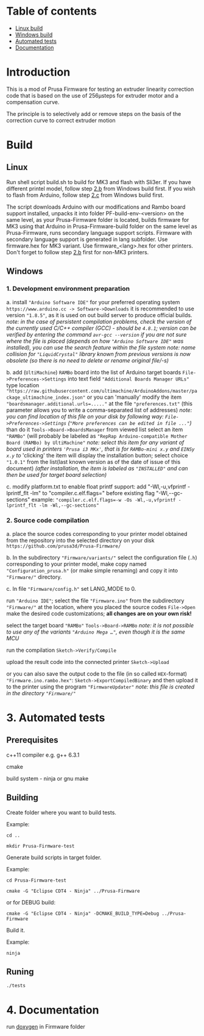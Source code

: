 # Table of contents

<!--ts-->
   * [Linux build](#linux)
   * [Windows build](#windows)
   * [Automated tests](#3-automated-tests)
   * [Documentation](#4-documentation)
<!--te-->

# Introduction
This is a mod of Prusa Firmware for testing an extruder linearity correction code that is based on the use of 256µsteps for extruder motor and a compensation curve.

The principle is to selectively add or remove steps on the basis of the correction curve to correct extruder motion

# Build
## Linux
Run shell script build.sh to build for MK3 and flash with Sli3er.
If you have different printel model, follow step [2.b](#2b) from Windows build first.
If you wish to flash from Arduino, follow step [2.c](#2c) from Windows build first.

The script downloads Arduino with our modifications and Rambo board support installed, unpacks it into folder PF-build-env-\<version\> on the same level, as your Prusa-Firmware folder is located, builds firmware for MK3 using that Arduino in Prusa-Firmware-build folder on the same level as Prusa-Firmware, runs secondary language support scripts. Firmware with secondary language support is generated in lang subfolder. Use firmware.hex for MK3 variant. Use firmware_\<lang\>.hex for other printers. Don't forget to follow step [2.b](#2b) first for non-MK3 printers.
## Windows
### 1. Development environment preparation

   a. install `"Arduino Software IDE"` for your preferred operating system
`https://www.arduino.cc -> Software->Downloads`
it is recommended to use version `"1.8.5"`, as it is used on out build server to produce official builds.
_note: in the case of persistent compilation problems, check the version of the currently used C/C++ compiler (GCC) - should be `4.8.1`; version can be verified by entering the command
`avr-gcc --version`
if you are not sure where the file is placed (depends on how `"Arduino Software IDE"` was installed), you can use the search feature within the file system_
_note: name collision for `"LiquidCrystal"` library known from previous versions is now obsolete (so there is no need to delete or rename original file/-s)_

   b. add (`UltiMachine`) `RAMBo` board into the list of Arduino target boards
`File->Preferences->Settings`
into text field `"Additional Boards Manager URLs"`
type location
`"https://raw.githubusercontent.com/ultimachine/ArduinoAddons/master/package_ultimachine_index.json"`
or you can 'manually' modify the item
`"boardsmanager.additional.urls=....."`
at the file `"preferences.txt"` (this parameter allows you to write a comma-separated list of addresses)
_note: you can find location of this file on your disk by following way:
`File->Preferences->Settings`  (`"More preferences can be edited in file ..."`)_
than do it
`Tools->Board->BoardsManager`
from viewed list select an item `"RAMBo"` (will probably be labeled as `"RepRap Arduino-compatible Mother Board (RAMBo) by UltiMachine"`
_note: select this item for any variant of board used in printers `'Prusa i3 MKx'`, that is for `RAMBo-mini x.y` and `EINSy x.y` to_
'clicking' the item will display the installation button; select choice `"1.0.1"` from the list(last known version as of the date of issue of this document)
_(after installation, the item is labeled as `"INSTALLED"` and can then be used for target board selection)_

   c. modify platform.txt to enable float printf support:
add "-Wl,-u,vfprintf -lprintf_flt -lm" to "compiler.c.elf.flags=" before existing flag "-Wl,--gc-sections"
example:
`"compiler.c.elf.flags=-w -Os -Wl,-u,vfprintf -lprintf_flt -lm -Wl,--gc-sections"`

### 2. Source code compilation

a. place the source codes corresponding to your printer model obtained from the repository into the selected directory on your disk
`https://github.com/prusa3d/Prusa-Firmware/`

b.<a name="2b"></a> In the subdirectory `"Firmware/variants/"` select the configuration file (`.h`) corresponding to your printer model, make copy named `"Configuration_prusa.h"` (or make simple renaming) and copy it into `"Firmware/"` directory.

c.<a name="2c"></a> In file `"Firmware/config.h"` set LANG_MODE to 0.

run `"Arduino IDE"`; select the file `"Firmware.ino"` from the subdirectory `"Firmware/"` at the location, where you placed the source codes
`File->Open`
make the desired code customizations; **all changes are on your own risk!**

select the target board `"RAMBo"`
`Tools->Board->RAMBo`
_note: it is not possible to use any of the variants `"Arduino Mega …"`, even though it is the same MCU_

run the compilation
`Sketch->Verify/Compile`

upload the result code into the connected printer
`Sketch->Upload`

or you can also save the output code to the file (in so called `HEX`-format) `"Firmware.ino.rambo.hex"`:
`Sketch->ExportCompiledBinary`
and then upload it to the printer using the program `"FirmwareUpdater"`
_note: this file is created in the directory `"Firmware/"`_

# 3. Automated tests
## Prerequisites
c++11 compiler e.g. g++ 6.3.1

cmake

build system - ninja or gnu make

## Building
Create folder where you want to build tests.

Example:

`cd ..`

`mkdir Prusa-Firmware-test`

Generate build scripts in target folder.

Example:

`cd Prusa-Firmware-test`

`cmake -G "Eclipse CDT4 - Ninja" ../Prusa-Firmware`

or for DEBUG build:

`cmake -G "Eclipse CDT4 - Ninja" -DCMAKE_BUILD_TYPE=Debug ../Prusa-Firmware`

Build it.

Example:

`ninja`

## Runing
`./tests`

# 4. Documentation
run [doxygen](http://www.doxygen.nl/) in Firmware folder
